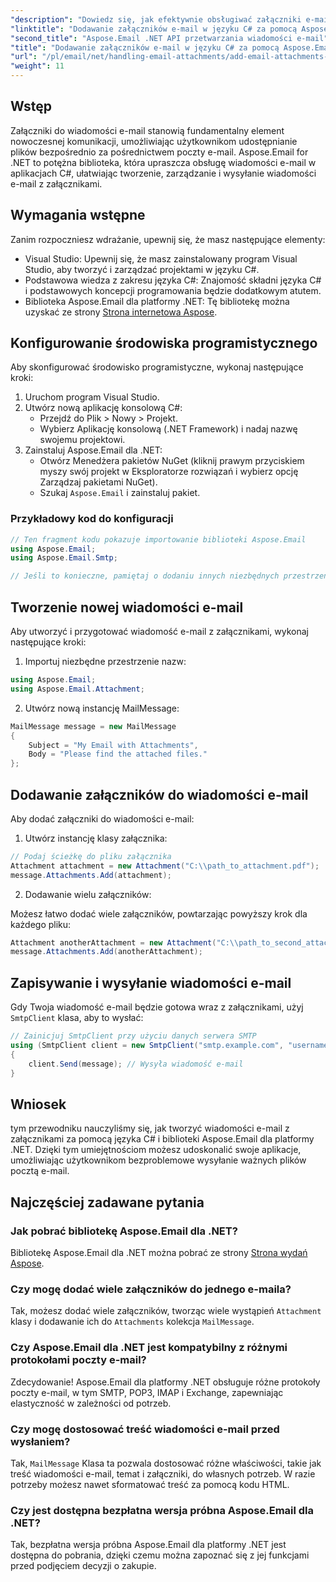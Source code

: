 ```yaml
---
"description": "Dowiedz się, jak efektywnie obsługiwać załączniki e-mail w aplikacjach C#, korzystając z zaawansowanej biblioteki Aspose.Email dla platformy .NET. Ten kompleksowy przewodnik obejmuje proces konfiguracji i tworzenia wiadomości e-mail."
"linktitle": "Dodawanie załączników e-mail w języku C# za pomocą Aspose.Email dla platformy .NET"
"second_title": "Aspose.Email .NET API przetwarzania wiadomości e-mail"
"title": "Dodawanie załączników e-mail w języku C# za pomocą Aspose.Email dla platformy .NET"
"url": "/pl/email/net/handling-email-attachments/add-email-attachments-in-csharp/"
"weight": 11
---
```


## Wstęp

Załączniki do wiadomości e-mail stanowią fundamentalny element nowoczesnej komunikacji, umożliwiając użytkownikom udostępnianie plików bezpośrednio za pośrednictwem poczty e-mail. Aspose.Email for .NET to potężna biblioteka, która upraszcza obsługę wiadomości e-mail w aplikacjach C#, ułatwiając tworzenie, zarządzanie i wysyłanie wiadomości e-mail z załącznikami.

## Wymagania wstępne

Zanim rozpoczniesz wdrażanie, upewnij się, że masz następujące elementy:

- Visual Studio: Upewnij się, że masz zainstalowany program Visual Studio, aby tworzyć i zarządzać projektami w języku C#.
- Podstawowa wiedza z zakresu języka C#: Znajomość składni języka C# i podstawowych koncepcji programowania będzie dodatkowym atutem.
- Biblioteka Aspose.Email dla platformy .NET: Tę bibliotekę można uzyskać ze strony [Strona internetowa Aspose](https://products.aspose.com/email/net).

## Konfigurowanie środowiska programistycznego

Aby skonfigurować środowisko programistyczne, wykonaj następujące kroki:

1. Uruchom program Visual Studio.
2. Utwórz nową aplikację konsolową C#:
   - Przejdź do Plik > Nowy > Projekt.
   - Wybierz Aplikację konsolową (.NET Framework) i nadaj nazwę swojemu projektowi.
3. Zainstaluj Aspose.Email dla .NET:
   - Otwórz Menedżera pakietów NuGet (kliknij prawym przyciskiem myszy swój projekt w Eksploratorze rozwiązań i wybierz opcję Zarządzaj pakietami NuGet).
   - Szukaj `Aspose.Email` i zainstaluj pakiet.

### Przykładowy kod do konfiguracji

```csharp
// Ten fragment kodu pokazuje importowanie biblioteki Aspose.Email
using Aspose.Email;
using Aspose.Email.Smtp;

// Jeśli to konieczne, pamiętaj o dodaniu innych niezbędnych przestrzeni nazw.
```

## Tworzenie nowej wiadomości e-mail

Aby utworzyć i przygotować wiadomość e-mail z załącznikami, wykonaj następujące kroki:

1. Importuj niezbędne przestrzenie nazw:

```csharp
using Aspose.Email;
using Aspose.Email.Attachment;
```

2. Utwórz nową instancję MailMessage:

```csharp
MailMessage message = new MailMessage
{
    Subject = "My Email with Attachments",
    Body = "Please find the attached files."
};
```

## Dodawanie załączników do wiadomości e-mail

Aby dodać załączniki do wiadomości e-mail:

1. Utwórz instancję klasy załącznika:

```csharp
// Podaj ścieżkę do pliku załącznika
Attachment attachment = new Attachment("C:\\path_to_attachment.pdf");
message.Attachments.Add(attachment);
```

2. Dodawanie wielu załączników:

Możesz łatwo dodać wiele załączników, powtarzając powyższy krok dla każdego pliku:

```csharp
Attachment anotherAttachment = new Attachment("C:\\path_to_second_attachment.jpg");
message.Attachments.Add(anotherAttachment);
```

## Zapisywanie i wysyłanie wiadomości e-mail

Gdy Twoja wiadomość e-mail będzie gotowa wraz z załącznikami, użyj `SmtpClient` klasa, aby to wysłać:

```csharp
// Zainicjuj SmtpClient przy użyciu danych serwera SMTP
using (SmtpClient client = new SmtpClient("smtp.example.com", "username", "password"))
{
    client.Send(message); // Wysyła wiadomość e-mail
}
```

## Wniosek

tym przewodniku nauczyliśmy się, jak tworzyć wiadomości e-mail z załącznikami za pomocą języka C# i biblioteki Aspose.Email dla platformy .NET. Dzięki tym umiejętnościom możesz udoskonalić swoje aplikacje, umożliwiając użytkownikom bezproblemowe wysyłanie ważnych plików pocztą e-mail.

## Najczęściej zadawane pytania

### Jak pobrać bibliotekę Aspose.Email dla .NET?

Bibliotekę Aspose.Email dla .NET można pobrać ze strony [Strona wydań Aspose](https://releases.aspose.com/email/net/).

### Czy mogę dodać wiele załączników do jednego e-maila?

Tak, możesz dodać wiele załączników, tworząc wiele wystąpień `Attachment` klasy i dodawanie ich do `Attachments` kolekcja `MailMessage`.

### Czy Aspose.Email dla .NET jest kompatybilny z różnymi protokołami poczty e-mail?

Zdecydowanie! Aspose.Email dla platformy .NET obsługuje różne protokoły poczty e-mail, w tym SMTP, POP3, IMAP i Exchange, zapewniając elastyczność w zależności od potrzeb.

### Czy mogę dostosować treść wiadomości e-mail przed wysłaniem?

Tak, `MailMessage` Klasa ta pozwala dostosować różne właściwości, takie jak treść wiadomości e-mail, temat i załączniki, do własnych potrzeb. W razie potrzeby możesz nawet sformatować treść za pomocą kodu HTML.

### Czy jest dostępna bezpłatna wersja próbna Aspose.Email dla .NET?

Tak, bezpłatna wersja próbna Aspose.Email dla platformy .NET jest dostępna do pobrania, dzięki czemu można zapoznać się z jej funkcjami przed podjęciem decyzji o zakupie.